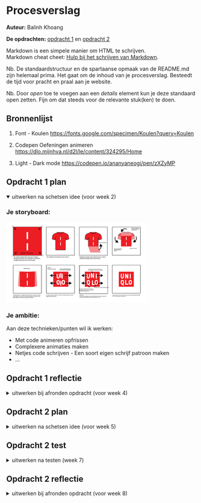 # Procesverslag
**Auteur:** Balinh Khoang

**De opdrachten:** [opdracht 1](opdracht1/index.html) en [opdracht 2](opdracht2/index.html)


Markdown is een simpele manier om HTML te schrijven.  
Markdown cheat cheet: [Hulp bij het schrijven van Markdown](https://github.com/adam-p/markdown-here/wiki/Markdown-Cheatsheet).

Nb. De standaardstructuur en de spartaanse opmaak van de README.md zijn helemaal prima. Het gaat om de inhoud van je procesverslag. Besteedt de tijd voor pracht en praal aan je website.

Nb. Door *open* toe te voegen aan een *details* element kun je deze standaard open zetten. Fijn om dat steeds voor de relevante stuk(ken) te doen.



## Bronnenlijst
  1. Font - Koulen
     https://fonts.google.com/specimen/Koulen?query=Koulen

  2. Codepen Oefeningen animeren
     https://dlo.mijnhva.nl/d2l/le/content/324295/Home
     
  3. Light - Dark mode
     https://codepen.io/ananyaneogi/pen/zXZyMP



## Opdracht 1 plan

<details open>
  <summary>uitwerken na schetsen idee (voor week 2)</summary>


  ### Je storyboard:
  <img src="readme-images/storyboard-uniqlo.jpg" width="375px" alt="storyboard voor opdracht 1">


  ### Je ambitie: 
  Aan deze technieken/punten wil ik werken:
  - Met code animeren opfrissen
  - Complexere animaties maken
  - Netjes code schrijven - Een soort eigen schrijf patroon maken
  - ...
 
</details>



## Opdracht 1 reflectie

<details>
  <summary>uitwerken bij afronden opdracht (voor week 4)</summary>


  ### Je uitkomst - karakteristiek screenshot(s):
  <img src="readme-images/animatieStart.jpg" width="375px" alt="uitkomst opdracht 1 start van de animatie">
  <img src="readme-images/animatieEind.png" width="375px" alt="uitkomst opdracht 1 einde van de animatie">


  ### Dit ging goed/Heb ik geleerd: 
  Korte omschrijving met plaatje(s)

  <img src="readme-images/animatieStart.jpg" width="375px" alt="uitkomst opdracht 1 start van de animatie">
  <img src="readme-images/animatieEind.png" width="375px" alt="uitkomst opdracht 1 einde van de animatie">
  Ik heb geleerd hoe je losse onderdelen kan animeren en meerdere animatie acties in 1 actie zet.
  Verder was het animeren met css even een opfrisser in wat de mogelijkheden zijn. 


  ### Dit was lastig/Is niet gelukt:
  Korte omschrijving met plaatje(s)

  <img src="readme-images/animatieFail.png" width="375px" alt="niet gelukte animatie">
  Tijdens het maken van de animatie verplaatste de hele h1 zich zodra het bewoog. In de animatie wilde ik ook nog scale gebruiken en rotate. 
</details>



## Opdracht 2 plan

<details>
  <summary>uitwerken na schetsen idee (voor week 5)</summary>


  ### Je ontwerp:
  <img src="readme-images/flowchart2.jpg" width="375px" alt="ontwerp opdracht 2">


  ### Je ambitie: 
  Aan deze technieken/punten wil ik werken:
  - Javascript opfrissen
  - Meer uitgebreide code toepassen voor Javascript (Meer dan alleen basis dingen)
  - nog een punt
  - ...
</details>



## Opdracht 2 test

<details>
  <summary>uitwerken na testen (week 7)</summary>

  Neem minimaal 5 bevindingen op:



  ### Bevinding 1:
  Omschrijving van wat er nog niet orde was (tekst en afbeeding(en)).

  #### oplossing:
  Beschrijving hoe je het hebt hebt opgelost of als het niet gelukt is hoe je het zou oplossen (tekst en afbeeding(en)).



  ### Bevinding 2:
  Omschrijving van wat er nog niet orde was (tekst en afbeeding(en)).

  #### oplossing:
  Beschrijving hoe je het hebt hebt opgelost of als het niet gelukt is hoe je het zou oplossen (tekst en afbeeding(en)).



  ### Bevinding 3:
  ...
</details>



## Opdracht 2 reflectie

<details>
  <summary>uitwerken bij afronden opdracht (voor week 8)</summary>

  ### Je uitkomst - karakteristiek screenshot(s):
  <img src="./readme-images/opdracht2.png" width="375px" alt="uitkomst opdracht 2">
  

  ### Dit ging goed/Heb ik geleerd: 
  Korte omschrijving met plaatje(s)
  Het maken en ontwerpen ging best prima. Het gebruiken van libaries was nieuw voor mij en erg handig om toe te passen.
  <img src="./readme-images/opdracht2.png" width="375px" alt="top">


  ### Dit was lastig/Is niet gelukt:
  Korte omschrijving met plaatje(s)
  Wat mij niet is gelukt was het gebruiken van pijltjes om door de gallerij te navigeren en bestanden verplaatsen. Vond het erg ingewikkeld.
  Verder wou ik ook de foto's laten omdraaien en op de achterkant extra informatie toevoegen van de foto, maar dat lukte bij 1 afbeelding er vervolgens brak het de code. Ik heb hiervoor wat extra tijd nodig om uit te zoeken hoe dat precies werkt zonder mijn code te breken. 
  <img src="./readme-images/opdracht2.png" width="375px" alt="bummer">
</details>
